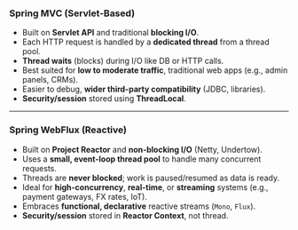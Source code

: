 
### **Spring MVC (Servlet-Based)**

* Built on **Servlet API** and traditional **blocking I/O**.
* Each HTTP request is handled by a **dedicated thread** from a thread pool.
* **Thread waits** (blocks) during I/O like DB or HTTP calls.
* Best suited for **low to moderate traffic**, traditional web apps (e.g., admin panels, CRMs).
* Easier to debug, **wider third-party compatibility** (JDBC, libraries).
* **Security/session** stored using **ThreadLocal**.

---

### **Spring WebFlux (Reactive)**

* Built on **Project Reactor** and **non-blocking I/O** (Netty, Undertow).
* Uses a **small, event-loop thread pool** to handle many concurrent requests.
* Threads are **never blocked**; work is paused/resumed as data is ready.
* Ideal for **high-concurrency**, **real-time**, or **streaming** systems (e.g., payment gateways, FX rates, IoT).
* Embraces **functional, declarative** reactive streams (`Mono`, `Flux`).
* **Security/session** stored in **Reactor Context**, not thread.

